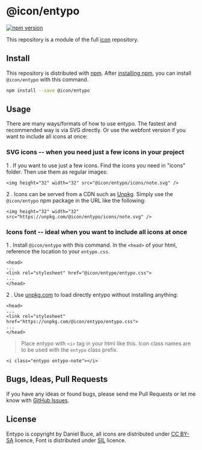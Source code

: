 # @icon/entypo

[![npm version](https://img.shields.io/npm/v/@icon/entypo.svg)](https://www.npmjs.org/package/@icon/entypo)

This repository is a module of the full [icon][icon] repository.

## Install

This repository is distributed with [npm]. After [installing npm][install-npm], you can install `@icon/entypo` with this command.

```bash
npm install --save @icon/entypo
```

## Usage

There are many ways/formats of how to use entypo. The fastest and recommended way is via SVG directly. Or use the webfont version if you want to include all icons at once:

### SVG icons -- when you need just a few icons in your project

 1 . If you want to use just a few icons. Find the icons you need in "icons" folder. Then use them as regular images:

```
<img height="32" width="32" src="@icon/entypo/icons/note.svg" />
```

 2 . Icons can be served from a CDN such as [Unpkg][Unpkg]. Simply use the `@icon/entypo` npm package in the URL like the following:

```
<img height="32" width="32" src="https://unpkg.com/@icon/entypo/icons/note.svg" />
```

### Icons font -- ideal when you want to include all icons at once

 1 . Install `@icon/entypo` with this command. In the `<head>` of your html, reference the location to your `entypo.css`.

```
<head>
...
<link rel="stylesheet" href="@icon/entypo/entypo.css">
...
</head>
```

 2 . Use [unpkg.com][Unpkg] to load directly entypo without installing anything:

```
<head>
...
<link rel="stylesheet" href="https://unpkg.com/@icon/entypo/entypo.css">
...
</head>
```

> Place entypo with `<i>` tag in your html like this. Icon class names are to be used with the `entypo` class prefix.

```
<i class="entypo entypo-note"></i>
```


## Bugs, Ideas, Pull Requests

If you have any ideas or found bugs, please send me Pull Requests or let me know with [GitHub Issues][github issues].

## License

Entypo is copyright by Daniel Buce, all icons are distributed under [CC BY-SA](http://creativecommons.org/licenses/by-sa/3.0/) licence, Font is distributed under [SIL](http://scripts.sil.org/cms/scripts/page.php?site_id=nrsi&id=OFL) licence.

[icon]: https://github.com/thecreation/icons
[npm]: https://www.npmjs.com/
[install-npm]: https://docs.npmjs.com/getting-started/installing-node
[sass]: http://sass-lang.com/
[github issues]: https://github.com/thecreation/icons/issues
[Unpkg]: https://unpkg.com